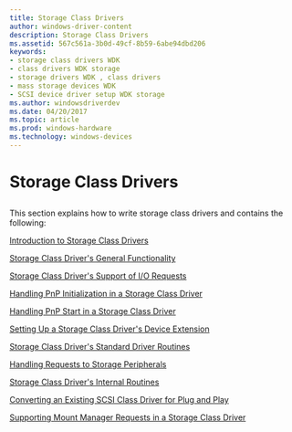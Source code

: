 ```yaml
---
title: Storage Class Drivers
author: windows-driver-content
description: Storage Class Drivers
ms.assetid: 567c561a-3b0d-49cf-8b59-6abe94dbd206
keywords:
- storage class drivers WDK
- class drivers WDK storage
- storage drivers WDK , class drivers
- mass storage devices WDK
- SCSI device driver setup WDK storage
ms.author: windowsdriverdev
ms.date: 04/20/2017
ms.topic: article
ms.prod: windows-hardware
ms.technology: windows-devices
---
```


# Storage Class Drivers


## <span id="ddk_storage_class_drivers_kg"></span><span id="DDK_STORAGE_CLASS_DRIVERS_KG"></span>


This section explains how to write storage class drivers and contains the following:

[Introduction to Storage Class Drivers](introduction-to-storage-class-drivers.md)

[Storage Class Driver's General Functionality](storage-class-driver-s-general-functionality.md)

[Storage Class Driver's Support of I/O Requests](storage-class-driver-s-support-of-i-o-requests.md)

[Handling PnP Initialization in a Storage Class Driver](handling-pnp-initialization-in-a-storage-class-driver.md)

[Handling PnP Start in a Storage Class Driver](handling-pnp-start-in-a-storage-class-driver.md)

[Setting Up a Storage Class Driver's Device Extension](setting-up-a-storage-class-driver-s-device-extension.md)

[Storage Class Driver's Standard Driver Routines](storage-class-driver-s-standard-driver-routines.md)

[Handling Requests to Storage Peripherals](handling-requests-to-storage-peripherals.md)

[Storage Class Driver's Internal Routines](storage-class-driver-s-internal-routines.md)

[Converting an Existing SCSI Class Driver for Plug and Play](converting-an-existing-scsi-class-driver-for-plug-and-play.md)

[Supporting Mount Manager Requests in a Storage Class Driver](supporting-mount-manager-requests-in-a-storage-class-driver.md)

 

 





